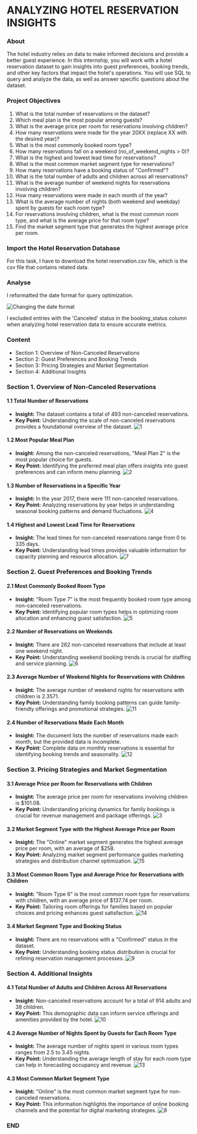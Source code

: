 # ANALYZING HOTEL RESERVATION INSIGHTS
### About
The hotel industry relies on data to make informed decisions and provide a better guest experience. In this internship, you will work with a hotel reservation dataset to gain insights into guest preferences, booking trends, and other key factors that impact the hotel's operations. You will use SQL to query and analyze the data, as well as answer specific questions about the dataset.

### Project Objectives
1. What is the total number of reservations in the dataset?
2. Which meal plan is the most popular among guests?
3. What is the average price per room for reservations involving children?
4. How many reservations were made for the year 20XX (replace XX with the desired year)?
5. What is the most commonly booked room type?
6. How many reservations fall on a weekend (no_of_weekend_nights > 0)?
7. What is the highest and lowest lead time for reservations?
8. What is the most common market segment type for reservations?
9. How many reservations have a booking status of "Confirmed"?
10. What is the total number of adults and children across all reservations?
11. What is the average number of weekend nights for reservations involving children?
12. How many reservations were made in each month of the year?
13. What is the average number of nights (both weekend and weekday) spent by guests for each room type?
14. For reservations involving children, what is the most common room type, and what is the average price for that room type?
15. Find the market segment type that generates the highest average price per room.

### Import the Hotel Reservation Database
For this task, I have to download the hotel reservation.csv file, which is the csv file that contains related data.

### Analyse
I reformatted the date format for query optimization.

![Changing the date format](https://github.com/Saravananr1112/Hotel-Reservation-Analysis-with-SQL/assets/159127219/7e0c07ee-c6f8-4d81-af7b-da244c1ee464)

I excluded entries with the 'Canceled' status in the booking_status column when analyzing hotel reservation data to ensure accurate metrics.

### Content
* Section 1: Overview of Non-Canceled Reservations
* Section 2: Guest Preferences and Booking Trends
* Section 3: Pricing Strategies and Market Segmentation
* Section 4: Additional Insights

### Section 1. Overview of Non-Canceled Reservations
#### 1.1 Total Number of Reservations
* **Insight:** The dataset contains a total of 493 non-canceled reservations.
* **Key Point:** Understanding the scale of non-canceled reservations provides a foundational overview of the dataset.
![1](https://github.com/Saravananr1112/Hotel-Reservation-Analysis-with-SQL/assets/159127219/fb7ea151-dab7-4216-a6e2-a70bbae80606)
#### 1.2 Most Popular Meal Plan
* **Insight:** Among the non-canceled reservations, "Meal Plan 2" is the most popular choice for guests.
* **Key Point:** Identifying the preferred meal plan offers insights into guest preferences and can inform menu planning.
![2](https://github.com/Saravananr1112/Hotel-Reservation-Analysis-with-SQL/assets/159127219/4991af8f-a8bc-479a-98ed-346d531a1309)
#### 1.3 Number of Reservations in a Specific Year
* **Insight:** In the year 2017, there were 111 non-canceled reservations.
* **Key Point:** Analyzing reservations by year helps in understanding seasonal booking patterns and demand fluctuations.
![4](https://github.com/Saravananr1112/Hotel-Reservation-Analysis-with-SQL/assets/159127219/2855e169-14b3-4936-aecc-cbc0c3055154)
#### 1.4 Highest and Lowest Lead Time for Reservations
* **Insight:** The lead times for non-canceled reservations range from 0 to 335 days.
* **Key Point:** Understanding lead times provides valuable information for capacity planning and resource allocation.
![7](https://github.com/Saravananr1112/Hotel-Reservation-Analysis-with-SQL/assets/159127219/374f4e17-abfa-404e-a45c-32c61bfb6540)

### Section 2. Guest Preferences and Booking Trends
#### 2.1 Most Commonly Booked Room Type
* **Insight:** "Room Type 7" is the most frequently booked room type among non-canceled reservations.
* **Key Point:** Identifying popular room types helps in optimizing room allocation and enhancing guest satisfaction.
![5](https://github.com/Saravananr1112/Hotel-Reservation-Analysis-with-SQL/assets/159127219/2a5d8504-fd9c-4e7f-87b9-7b8a88560337)
#### 2.2 Number of Reservations on Weekends
* **Insight:** There are 262 non-canceled reservations that include at least one weekend night.
* **Key Point:** Understanding weekend booking trends is crucial for staffing and service planning.
![6](https://github.com/Saravananr1112/Hotel-Reservation-Analysis-with-SQL/assets/159127219/332f013e-d13f-4f3d-8801-f9ffdabc952d)
#### 2.3 Average Number of Weekend Nights for Reservations with Children
* **Insight:** The average number of weekend nights for reservations with children is 2.3571.
* **Key Point:** Understanding family booking patterns can guide family-friendly offerings and promotional strategies.
![11](https://github.com/Saravananr1112/Hotel-Reservation-Analysis-with-SQL/assets/159127219/bbf47c11-8df0-4d6e-a1d4-5c966c5cdd5a)
#### 2.4 Number of Reservations Made Each Month
* **Insight:** The document lists the number of reservations made each month, but the provided data is incomplete.
* **Key Point:** Complete data on monthly reservations is essential for identifying booking trends and seasonality.
![12](https://github.com/Saravananr1112/Hotel-Reservation-Analysis-with-SQL/assets/159127219/cd1eff35-0559-4a0b-a805-ee388d778056)

### Section 3. Pricing Strategies and Market Segmentation
#### 3.1 Average Price per Room for Reservations with Children
* **Insight:** The average price per room for reservations involving children is $101.08.
* **Key Point:** Understanding pricing dynamics for family bookings is crucial for revenue management and package offerings.
![3](https://github.com/Saravananr1112/Hotel-Reservation-Analysis-with-SQL/assets/159127219/7cb7ca54-a86f-4855-a442-9dad5e3cfee7)
#### 3.2 Market Segment Type with the Highest Average Price per Room
* **Insight:** The "Online" market segment generates the highest average price per room, with an average of $258.
* **Key Point:** Analyzing market segment performance guides marketing strategies and distribution channel optimization.
![15](https://github.com/Saravananr1112/Hotel-Reservation-Analysis-with-SQL/assets/159127219/16d2ad9b-c662-42f7-8a7e-629e475f1e63)
#### 3.3 Most Common Room Type and Average Price for Reservations with Children
* **Insight:** "Room Type 6" is the most common room type for reservations with children, with an average price of $137.74 per room.
* **Key Point:** Tailoring room offerings for families based on popular choices and pricing enhances guest satisfaction.
![14](https://github.com/Saravananr1112/Hotel-Reservation-Analysis-with-SQL/assets/159127219/75d31a86-839c-42c5-b329-73d099caee40)
#### 3.4 Market Segment Type and Booking Status
* **Insight:** There are no reservations with a "Confirmed" status in the dataset.
* **Key Point:** Understanding booking status distribution is crucial for refining reservation management processes.
![9](https://github.com/Saravananr1112/Hotel-Reservation-Analysis-with-SQL/assets/159127219/0da92643-23a9-4175-a656-068e579c74b4)

### Section 4. Additional Insights
#### 4.1 Total Number of Adults and Children Across All Reservations
* **Insight:** Non-canceled reservations account for a total of 914 adults and 38 children.
* **Key Point:** This demographic data can inform service offerings and amenities provided by the hotel.
![10](https://github.com/Saravananr1112/Hotel-Reservation-Analysis-with-SQL/assets/159127219/721f4770-3b9e-42b2-854f-113b40e75d11)
#### 4.2 Average Number of Nights Spent by Guests for Each Room Type
* **Insight:** The average number of nights spent in various room types ranges from 2.5 to 3.45 nights.
* **Key Point:** Understanding the average length of stay for each room type can help in forecasting occupancy and revenue.
![13](https://github.com/Saravananr1112/Hotel-Reservation-Analysis-with-SQL/assets/159127219/f237ac9f-bfe4-4ef0-9b0d-8c91df8e2d0b)
#### 4.3 Most Common Market Segment Type
* **Insight:** "Online" is the most common market segment type for non-canceled reservations.
* **Key Point:** This information highlights the importance of online booking channels and the potential for digital marketing strategies.
![8](https://github.com/Saravananr1112/Hotel-Reservation-Analysis-with-SQL/assets/159127219/563da676-4342-4116-88d7-5ffeccc5b098)


###                                                                          **END**



